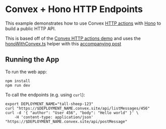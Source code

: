 # Convex + Hono HTTP Endpoints

This example demonstrates how to use Convex
[HTTP actions](https://docs.convex.dev/using/http-endpoints) with [Hono](https://hono.dev/) to build a public HTTP API.

This is based off of the [Convex HTTP actions demo](https://github.com/get-convex/convex-demos/tree/main/http) and uses the [honoWithConvex.ts](https://github.com/get-convex/convex-helpers/blob/main/convex/lib/honoWithConvex.ts) helper with this [accompanying post](https://stack.convex.dev/hono-with-convex)

## Running the App

To run the web app:

```
npm install
npm run dev
```

To call the endpoints (e.g. using `curl`):

```
export DEPLOYMENT_NAME="tall-sheep-123"
curl "https://$DEPLOYMENT_NAME.convex.site/api/listMessages/456"
curl -d '{ "author": "User 456", "body": "Hello world" }' \
    -H 'content-type: application/json' "https://$DEPLOYMENT_NAME.convex.site/api/postMessage"
```
